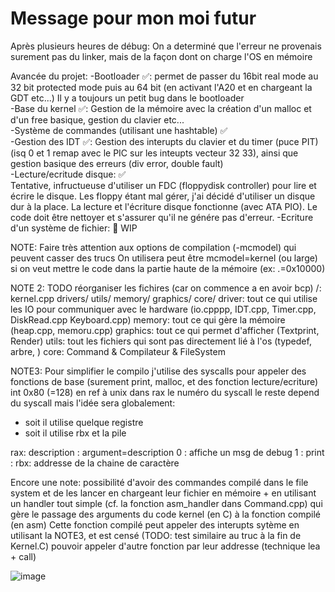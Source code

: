 # Message pour mon moi futur
Après plusieurs heures de débug:
On a determiné que l'erreur ne provenais surement pas du linker, mais de la façon dont on charge l'OS en mémoire


Avancée du projet:
-Bootloader ✅: permet de passer du 16bit real mode au 32 bit protected mode puis au 64 bit (en activant l'A20 et en chargeant la GDT etc...) Il y a toujours un petit bug dans le bootloader <br>
-Base du kernel ✅: Gestion de la mémoire avec la création d'un malloc et d'un free basique, gestion du clavier etc... <br>
-Système de commandes (utilisant une hashtable) ✅ <br>
-Gestion des IDT  ✅: Gestion des interupts du clavier et du timer (puce PIT) (isq 0 et 1 remap avec le PIC sur les inteupts vecteur 32 33), ainsi que gestion basique des erreurs (div error, double fault) <br>
-Lecture/ecritude disque: ✅ <br> Tentative, infructueuse d'utiliser un FDC (floppydisk controller) pour lire et écrire le disque.
Les floppy étant mal gérer, j'ai décidé d'utiliser un disque dur à la place. La lecture et l'écriture disque fonctionne (avec ATA PIO). Le code doit être nettoyer et s'assurer qu'il ne génére pas d'erreur.
-Ecriture d'un système de fichier: 🚧 WIP


NOTE:
Faire très attention aux options de compilation (-mcmodel) qui peuvent casser des trucs
On utilisera peut être mcmodel=kernel (ou large) si on veut mettre le code dans la partie haute de la mémoire (ex: .=0x10000)


NOTE 2:
TODO réorganiser les fichires (car on commence a en avoir bcp)
/: kernel.cpp drivers/ utils/ memory/ graphics/ core/
driver: tout ce qui utilise les IO pour communiquer avec le hardware (io.cpppp, IDT.cpp, Timer.cpp, DiskRead.cpp Keyboard.cpp)
memory: tout ce qui gère la mémoire (heap.cpp, memoru.cpp)
graphics: tout ce qui permet d'afficher (Textprint, Render)
utils: tout les fichiers qui sont pas directement lié à l'os (typedef, arbre, )
core: Command & Compilateur & FileSystem

NOTE3:
Pour simplifier le compilo j'utilise des syscalls pour appeler des fonctions de base (surement print, malloc, et des fonction lecture/ecriture)
int 0x80 (=128) en ref à unix
dans rax le numéro du syscall
le reste depend du syscall mais l'idée sera globalement: 
- soit il utilise quelque registre
- soit il utilise rbx et la pile


rax: description : argument=description
0 : affiche un msg de debug
1 : print : rbx: addresse de la chaine de caractère




Encore une note:
possibilité d'avoir des commandes compilé dans le file system et de les lancer en chargeant leur fichier en mémoire + en utilisant un handler tout simple (cf. la fonction asm_handler dans Command.cpp) qui gère le passage des arguments du code kernel (en C) à la fonction compilé (en asm)
Cette fonction compilé peut appeler des interupts sytème en utilisant la NOTE3, et est censé (TODO: test similaire au truc à la fin de Kernel.C) pouvoir appeler d'autre fonction par leur addresse (technique lea + call)

![image](https://github.com/user-attachments/assets/ef78049b-8935-44a0-b524-7940a00b854c)
